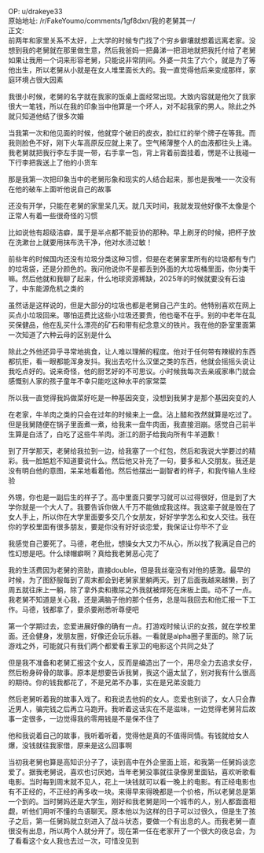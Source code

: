 
OP: u/drakeye33  
原始地址: /r/FakeYoumo/comments/1gf8dxn/我的老舅其一/  
正文:  
前两年和家里关系不太好，上大学的时候专门找了个穷乡僻壤就想着远离老家。没想到我的老舅就在那里做生意，然后我爸妈一把鼻涕一把泪地就把我托付给了老舅
如果让我用一个词来形容老舅，只能说非常阴间。外婆一共生了六个，就是为了等他出生，所以老舅从小就是在女人堆里面长大的。我一直觉得他后来变成那样，家庭环境占很大因素

我很小时候，老舅的名字就在我家的饭桌上面经常出现。大致内容就是他欠了我家很大一笔钱，所以在我的印象当中他算是一个坏人，对不起我家的男人。除此之外就只知道他结了很多次婚

当我第一次和他见面的时候，他就穿个破旧的皮衣，脸红红的举个牌子在等我。而我则脸色不好，刚下火车高原反应就上来了。空气稀薄整个人的血液都往头上涌。我老舅就把我行李左手提一带，右手拿一包，背上背着前面挂着，愣是不让我碰一下行李把我送上了他的小货车

那是我第一次把印象当中的老舅形象和现实的人结合起来，那也是我唯一一次没有在他的破车上面听他说自己的故事

还没有开学，只能在老舅的家里呆几天。就几天时间，我就发现他好像不太像是个正常人有着一些很奇怪的习惯

比如说他有超级洁癖，属于是半点都不能妥协的那种。早上刷牙的时候，把杯子放在洗漱台上就要用抹布洗干净，他对水渍过敏！

前些年的时候国内还没有垃圾分类这种习惯，但是在老舅家里所有的垃圾都有专门的垃圾袋，还是分颜色的。我问他说你不是都丢到外面的大垃圾桶里面，你分类干嘛。然后他就和我聊了起来，什么地球资源稀缺，2025年的时候就要没有石油了，中东能源危机之类的

虽然话是这样说的，但是大部分的垃圾也都是老舅自己产生的。他特别喜欢在网上买点小垃圾回来。哪怕运费比这些小垃圾还要贵，他也毫不在乎。别的中老年在乱买保健品，他在乱买什么漂亮的矿石和带有纪念意义的铁片。我在他的卧室里面第一次知道了六种云母的区别是什么

除此之外他还异乎寻常地挑食，让人难以理解的程度。他对于任何带有辣椒的东西都抗拒，看一眼都能浑身发抖。我出去吃什么汉堡之类的东西，他就会摇摇头说让我吃点好的。说来奇怪，他的厨艺好的不可思议。小时候我每次去亲戚家串门就会感慨别人家的孩子童年不幸只能吃这种水平的家常菜

所以我一直觉得我妈做菜好吃是一种基因突变，没想到我舅才是那个基因突变的人

在老家，牛羊肉之类的只会在过年的时候来上一盘。沾上醋和孜然就算是吃过了。但是我舅随便在锅子里面煮一煮，给我来一盘牛肉面，我直接泪崩。感觉自己前半生算是白活了，白吃了这些牛羊肉。浙江的厨子给我向所有牛羊道歉！

到了开学那天，老舅给我拉到一边，给我塞了一个红包，然后和我说大学要过的精彩。我一脸尴尬不知道要说什么。然后他又补充了一句，要多和人交朋友。我还是没有明白他的意图，呆呆地看着他。然后他摆出一副智者的样子，和我传输人生经验

外甥，你也是一副后生的样子了。高中里面只要学习就可以过得很好，但是到了大学你就是一个大人了。我要告诉你做人千万不能做成我这样。我这辈子就是毁在了女人手上，所以你在大学里面要多交几个女朋友，好好学学怎么和女人交往。我在你的学校里面有很多朋友，要是你没有好好谈恋爱，我保证让你毕不了业

我感觉自己要死了。马德，老色批，想操女大又力不从心，所以找了我满足自己的性幻想是吧。什么绿帽癖啊？真给我老舅恶心完了

我的生活费因为老舅的资助，直接double，但是我丝毫没有对他的感激。最早的时候，为了图舒服每到了周末都会到老舅家里躺两天。到了后面我越来越懒，到了周五就往床上一躺，除了拿外卖和撒尿之外我就被焊死在床板上面。动不了一点。我老舅不知道是关心我，还是满脑子他的那个任务，总是叫我回去和他汇报一下工作。马德，钱都拿了，要杀要剐悉听尊便吧

第一个学期过去，恋爱进展好像的确有一点。打游戏时候认识的女孩，就在学校里面。还会健身，发朋友圈，好像还会玩乐器。一看就是alpha圈子里面的。除了玩游戏之外，可能就只有我们两个都爱看王家卫的电影这个共同之处了

但是我不准备和老舅汇报这个女人，反而是编造出了一个，用尽全力去追求女仔，然后粉身碎骨的故事。原本是想要告诉我舅，我这个逼太鼠了，别对我有什么很高的期待。你的钱我都花了，不是兄弟不办事，实在是兄弟没能力

然后老舅听着我的故事入戏了。和我说去他妈的女人。恋爱也别谈了，女人只会靠近男人，骗完钱之后再立马跑开。我听着这话实在不是滋味，一边觉得老舅背后故事一定很多，一边觉得我的零用钱是不是保不住了

他和我说着自己的故事，我听着听着，觉得他是真的不值得同情。有钱就给女人爆，没钱就往我家借，原来是这么回事啊

当初我老舅也算是高知识分子了，读到高中在外企里面上班，和我第一任舅妈谈恋爱了。据我老舅说，喜欢也讨厌她，当年老舅没事就往录像房里面钻，喜欢听歌看电影。当时每到周末就不见人，花上一块钱就可以看一晚上的电影。有正经电影也有不正经的，不正经的再多收一块。来得早来得晚都是一个价格，所以老舅总是第一个到的。当时舅妈还是大学生，刚好和我老舅是同一个城市的人，别人都面面相觑，听他们用听不懂的鸟语聊天。原本他以为这样的日子可以过很久，但是生了孩子之后，第一任舅妈就立刻进入了战斗状态，要做一个有出息的人。而我老舅一直很没有出息，所以两个人就分开了。现在第一任在老家开了一个很大的夜总会，为了看看这个女人我也去过一次，可惜没见到
